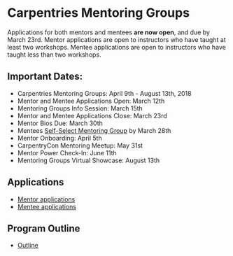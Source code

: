 # Carpentries Mentoring Groups
Applications for both mentors and mentees **are now open**, and due by March 23rd. Mentor applications are open to instructors who have taught at least two workshops. Mentee applications are open to instructors who have taught less than two workshops. 

## Important Dates:
+ Carpentries Mentoring Groups: April 9th - August 13th, 2018  
+ Mentor and Mentee Applications Open: March 12th
+ Mentoring Groups Info Session: March 15th
+ Mentor and Mentee Applications Close: March 23rd
+ Mentor Bios Due: March 30th
+ Mentees [Self-Select Mentoring Group](http://pad.software-carpentry.org/mentoring-groups) by March 28th
+ Mentor Onboarding: April 5th
+ CarpentryCon Mentoring Meetup: May 31st 
+ Mentor Power Check-In: June 11th  
+ Mentoring Groups Virtual Showcase: August 13th

## Applications
+ [Mentor applications](https://goo.gl/forms/5fPjKzdEJ1DmdyMY2)  
+ [Mentee applications](https://goo.gl/forms/mRtL2YNZ9YyPNVC72)  

## Program Outline
+ [Outline](https://github.com/carpentries/mentoring/blob/master/mentoring-groups/program-outline.md)

